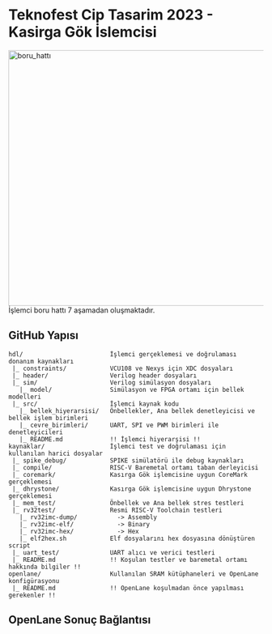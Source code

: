 # Teknofest Cip Tasarim 2023 - Kasirga Gök İslemcisi
<img width="505" alt="boru_hattı" src="https://user-images.githubusercontent.com/51290082/210544777-48d96615-e699-44f7-b176-6b13b69988f2.png">
İşlemci boru hattı 7 aşamadan oluşmaktadır.

## GitHub Yapısı

```
hdl/                        İşlemci gerçeklemesi ve doğrulaması donanım kaynakları
 |_ constraints/            VCU108 ve Nexys için XDC dosyaları
 |_ header/                 Verilog header dosyaları
 |_ sim/                    Verilog simülasyon dosyaları
   |_ model/                Simülasyon ve FPGA ortamı için bellek modelleri
 |_ src/                    İşlemci kaynak kodu
   |_ bellek_hiyerarsisi/   Önbellekler, Ana bellek denetleyicisi ve bellek işlem birimleri
   |_ cevre_birimleri/      UART, SPI ve PWM birimleri ile denetleyicileri
   |_ README.md             !! İşlemci hiyerarşisi !!
kaynaklar/                  İşlemci test ve doğrulaması için kullanılan harici dosyalar
 |_ spike_debug/            SPIKE simülatörü ile debug kaynakları
 |_ compile/                RISC-V Baremetal ortamı taban derleyicisi
 |_ coremark/               Kasırga Gök işlemcisine uygun CoreMark gerçeklemesi
 |_ dhrystone/              Kasırga Gök işlemcisine uygun Dhrystone gerçeklemesi
 |_ mem_test/               Önbellek ve Ana bellek stres testleri
 |_ rv32test/               Resmi RISC-V Toolchain testleri
   |_ rv32imc-dump/           -> Assembly
   |_ rv32imc-elf/            -> Binary
   |_ rv32imc-hex/            -> Hex
   |_ elf2hex.sh            Elf dosyalarını hex dosyasına dönüştüren script
 |_ uart_test/              UART alıcı ve verici testleri
 |_ README.md               !! Koşulan testler ve baremetal ortamı hakkında bilgiler !!
openlane/                   Kullanılan SRAM kütüphaneleri ve OpenLane konfigürasyonu
 |_ README.md               !! OpenLane koşulmadan önce yapılması gerekenler !!
```

## OpenLane Sonuç Bağlantısı

